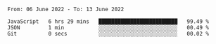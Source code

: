 <!--START_SECTION:waka-->

```text
From: 06 June 2022 - To: 13 June 2022

JavaScript   6 hrs 29 mins   █████████████████████████   99.49 %
JSON         1 min           ░░░░░░░░░░░░░░░░░░░░░░░░░   00.49 %
Git          0 secs          ░░░░░░░░░░░░░░░░░░░░░░░░░   00.02 %
```

<!--END_SECTION:waka-->
